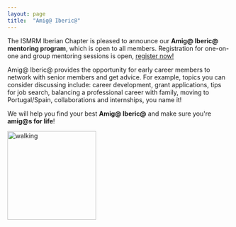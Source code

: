 ```yaml
---
layout: page
title:  "Amig@ Iberic@"
---
```


The ISMRM Iberian Chapter is pleased to announce our **Amig@ Iberic@ mentoring program**, which is open to all members. Registration for one-on-one and group mentoring sessions is open, [register now!](https://forms.gle/wrn7tcjMvXuwak7TA)  

Amig@ Iberic@ provides the opportunity for early career members to network with senior members and get advice. For example, topics you can consider discussing include: career development, grant applications, tips for job search, balancing a professional career with family, moving to Portugal/Spain, collaborations and internships, you name it!  

We will help you find your best **Amig@ Iberic@** and make sure you're **amig@s for life**!

<img src="{{ site.baseurl }}/assets/images/amigo_iberico.png" alt="walking" style="width:200px;"/>
